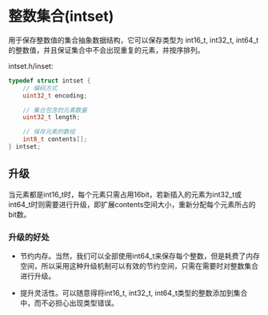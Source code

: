 # 整数集合(intset)

用于保存整数值的集合抽象数据结构，它可以保存类型为 int16_t, int32_t, int64_t 的整数值，并且保证集合中不会出现重复的元素，并按序排列。

intset.h/inset:
```c
typedef struct intset {
	// 编码方式
	uint32_t encoding;

	// 集合包含的元素数量
	uint32_t length;

	// 保存元素的数组
	int8_t contents[];
} intset;
```

## 升级

当元素都是int16_t时，每个元素只需占用16bit，若新插入的元素为int32_t或int64_t时则需要进行升级，即扩展contents空间大小，重新分配每个元素所占的bit数。

### 升级的好处

- 节约内存。当然，我们可以全部使用int64_t来保存每个整数，但是耗费了内存空间，所以采用这种升级机制可以有效的节约空间，只需在需要时对整数集合进行升级。

- 提升灵活性。可以随意得将int16_t, int32_t, int64_t类型的整数添加到集合中，而不必担心出现类型错误。